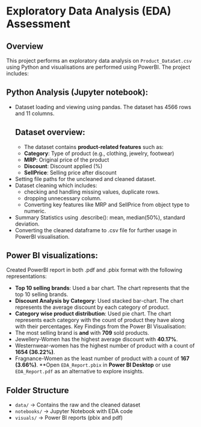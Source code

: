 # Exploratory Data Analysis (EDA) Assessment
## Overview
This project performs an exploratory data analysis on `Product_DataSet.csv` using Python and visualisations are performed using PowerBI.
The project includes:
## Python Analysis (Jupyter notebook):
- Dataset loading and viewing using pandas. The dataset has 4566 rows and 11 columns.
  ## Dataset overview:
    - The dataset contains **product-related features** such as:
    - **Category**: Type of product (e.g., clothing, jewelry, footwear)
    - **MRP**: Original price of the product
    - **Discount**: Discount applied (%)
    - **SellPrice**: Selling price after discount
- Setting file paths for the uncleaned and cleaned dataset.
- Dataset cleaning which includes:
    - checking and handling missing values, duplicate rows.
    - dropping unnecessary column.
    - Converting key features like MRP and SellPrice from object type to numeric.
- Summary Statistics using .describe(): mean, median(50%), standard deviation.
- Converting the cleaned dataframe to .csv file for further usage in PowerBI visualisation.
## Power BI visualizations:
Created PowerBI report in both .pdf and .pbix format with the following representations:
- **Top 10 selling brands**: Used a bar chart. The chart represents that the top 10 selling brands.
- **Discount Analysis by Category**: Used stacked bar-chart. The chart represents the average discount by each category of product.
- **Category wise product distribution**: Used pie chart. The chart represents each category with the count of product they have along with their percentages.
Key Findings from the Power BI Visualisation:
- The most selling brand is **and** with **709** sold products.
- Jewellery-Women has the highest average discount with **40.17%**.
- Westernwear-women has the highest number of product with a count of **1654 (36.22%)**.
- Fragnance-Women as the least number of product with a count of **167 (3.66%)**.
**Open `EDA_Report.pbix` in **Power BI Desktop** or use `EDA_Report.pdf` as an alternative to explore insights.
## Folder Structure
- `data/` → Contains the raw and the cleaned dataset
- `notebooks/` → Jupyter Notebook with EDA code
- `visuals/` → Power BI reports (pbix and pdf)
